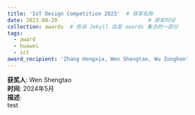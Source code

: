 ```yaml
---
title: 'IoT Design Competition 2023'  # 获奖名称
date: 2023-08-28                             # 获奖时间
collection: awards  # 告诉 Jekyll 这是 awards 集合的一部分
tags:
  - award
  - huawei
  - ict
award_recipient: 'Zhang Hongxia, Wen Shengtao, Wu Zonghan'               # 获奖人
---
```





**获奖人**: Wen Shengtao  
**时间**: 2024年5月  
**描述**:  
test
